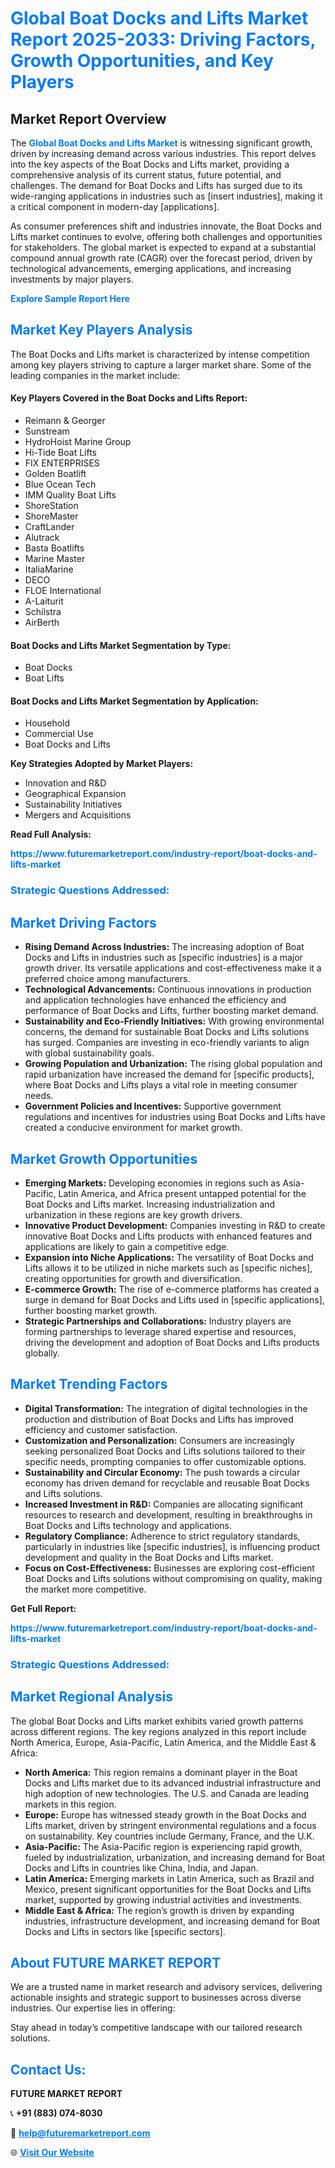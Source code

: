 <h1 style="color: #007BFF;">Global Boat Docks and Lifts Market Report 2025-2033: Driving Factors, Growth Opportunities, and Key Players</h1>

<section id="overview">
<h2>Market Report Overview</h2>
<p>The <a href="https://www.futuremarketreport.com/industry-report/boat-docks-and-lifts-market" style="color: #007BFF; text-decoration: none;"><strong>Global Boat Docks and Lifts Market</strong></a> is witnessing significant growth, driven by increasing demand across various industries. This report delves into the key aspects of the Boat Docks and Lifts market, providing a comprehensive analysis of its current status, future potential, and challenges. The demand for Boat Docks and Lifts has surged due to its wide-ranging applications in industries such as [insert industries], making it a critical component in modern-day [applications].</p>
<p>As consumer preferences shift and industries innovate, the Boat Docks and Lifts market continues to evolve, offering both challenges and opportunities for stakeholders. The global market is expected to expand at a substantial compound annual growth rate (CAGR) over the forecast period, driven by technological advancements, emerging applications, and increasing investments by major players.</p>
</section>

<section id="overview">
<p><a href="https://www.futuremarketreport.com/request-sample/reportId=128529" style="color: #007BFF; text-decoration: none;"><strong>Explore Sample Report Here</strong></a></p>
</section>

<section id="key-players">
<h2 style="color: #007BFF;">Market Key Players Analysis</h2>
<p>The Boat Docks and Lifts market is characterized by intense competition among key players striving to capture a larger market share. Some of the leading companies in the market include:</p>
<h4>Key Players Covered in the Boat Docks and Lifts Report:</h4>
<ul><li>Reimann &amp; Georger</li><li>Sunstream</li><li>HydroHoist Marine Group</li><li>Hi-Tide Boat Lifts</li><li>FIX ENTERPRISES</li><li>Golden Boatlift</li><li>Blue Ocean Tech</li><li>IMM Quality Boat Lifts</li><li>ShoreStation</li><li>ShoreMaster</li><li>CraftLander</li><li>Alutrack</li><li>Basta Boatlifts</li><li>Marine Master</li><li>ItaliaMarine</li><li>DECO</li><li>FLOE International</li><li>A-Laiturit</li><li>Schilstra</li><li>AirBerth</li></ul>
<h4>Boat Docks and Lifts Market Segmentation by Type:</h4>
<ul><li>Boat Docks</li><li>Boat Lifts</li></ul>

<h4>Boat Docks and Lifts Market Segmentation by Application:</h4>
<ul><li>Household</li><li>Commercial Use</li><li>Boat Docks and Lifts</li></ul>
<p><strong>Key Strategies Adopted by Market Players:</strong></p>
<ul>
<li>Innovation and R&D</li>
<li>Geographical Expansion</li>
<li>Sustainability Initiatives</li>
<li>Mergers and Acquisitions</li>
</ul>
</section>

<section>
<p><strong>Read Full Analysis: </strong></p><a href="https://www.futuremarketreport.com/industry-report/boat-docks-and-lifts-market" style="color: #007BFF; text-decoration: none;"><strong>https://www.futuremarketreport.com/industry-report/boat-docks-and-lifts-market</strong></a>
<h3 style="color: #007BFF;">Strategic Questions Addressed:</h3>
</section>

<section id="driving-factors">
<h2 style="color: #007BFF;">Market Driving Factors</h2>
<ul>
<li><strong>Rising Demand Across Industries:</strong> The increasing adoption of Boat Docks and Lifts in industries such as [specific industries] is a major growth driver. Its versatile applications and cost-effectiveness make it a preferred choice among manufacturers.</li>
<li><strong>Technological Advancements:</strong> Continuous innovations in production and application technologies have enhanced the efficiency and performance of Boat Docks and Lifts, further boosting market demand.</li>
<li><strong>Sustainability and Eco-Friendly Initiatives:</strong> With growing environmental concerns, the demand for sustainable Boat Docks and Lifts solutions has surged. Companies are investing in eco-friendly variants to align with global sustainability goals.</li>
<li><strong>Growing Population and Urbanization:</strong> The rising global population and rapid urbanization have increased the demand for [specific products], where Boat Docks and Lifts plays a vital role in meeting consumer needs.</li>
<li><strong>Government Policies and Incentives:</strong> Supportive government regulations and incentives for industries using Boat Docks and Lifts have created a conducive environment for market growth.</li>
</ul>
</section>

<section id="growth-opportunities">
<h2 style="color: #007BFF;">Market Growth Opportunities</h2>
<ul>
<li><strong>Emerging Markets:</strong> Developing economies in regions such as Asia-Pacific, Latin America, and Africa present untapped potential for the Boat Docks and Lifts market. Increasing industrialization and urbanization in these regions are key growth drivers.</li>
<li><strong>Innovative Product Development:</strong> Companies investing in R&D to create innovative Boat Docks and Lifts products with enhanced features and applications are likely to gain a competitive edge.</li>
<li><strong>Expansion into Niche Applications:</strong> The versatility of Boat Docks and Lifts allows it to be utilized in niche markets such as [specific niches], creating opportunities for growth and diversification.</li>
<li><strong>E-commerce Growth:</strong> The rise of e-commerce platforms has created a surge in demand for Boat Docks and Lifts used in [specific applications], further boosting market growth.</li>
<li><strong>Strategic Partnerships and Collaborations:</strong> Industry players are forming partnerships to leverage shared expertise and resources, driving the development and adoption of Boat Docks and Lifts products globally.</li>
</ul>
</section>

<section id="trending-factors">
<h2 style="color: #007BFF;">Market Trending Factors</h2>
<ul>
<li><strong>Digital Transformation:</strong> The integration of digital technologies in the production and distribution of Boat Docks and Lifts has improved efficiency and customer satisfaction.</li>
<li><strong>Customization and Personalization:</strong> Consumers are increasingly seeking personalized Boat Docks and Lifts solutions tailored to their specific needs, prompting companies to offer customizable options.</li>
<li><strong>Sustainability and Circular Economy:</strong> The push towards a circular economy has driven demand for recyclable and reusable Boat Docks and Lifts solutions.</li>
<li><strong>Increased Investment in R&D:</strong> Companies are allocating significant resources to research and development, resulting in breakthroughs in Boat Docks and Lifts technology and applications.</li>
<li><strong>Regulatory Compliance:</strong> Adherence to strict regulatory standards, particularly in industries like [specific industries], is influencing product development and quality in the Boat Docks and Lifts market.</li>
<li><strong>Focus on Cost-Effectiveness:</strong> Businesses are exploring cost-efficient Boat Docks and Lifts solutions without compromising on quality, making the market more competitive.</li>
</ul>
</section>

<section>
<p><strong>Get Full Report: </strong></p><a href="https://www.futuremarketreport.com/industry-report/boat-docks-and-lifts-market" style="color: #007BFF; text-decoration: none;"><strong>https://www.futuremarketreport.com/industry-report/boat-docks-and-lifts-market</strong></a>
<h3 style="color: #007BFF;">Strategic Questions Addressed:</h3>
</section>


<section id="regional-analysis">
<h2 style="color: #007BFF;">Market Regional Analysis</h2>
<p>The global Boat Docks and Lifts market exhibits varied growth patterns across different regions. The key regions analyzed in this report include North America, Europe, Asia-Pacific, Latin America, and the Middle East & Africa:</p>
<ul>
<li><strong>North America:</strong> This region remains a dominant player in the Boat Docks and Lifts market due to its advanced industrial infrastructure and high adoption of new technologies. The U.S. and Canada are leading markets in this region.</li>
<li><strong>Europe:</strong> Europe has witnessed steady growth in the Boat Docks and Lifts market, driven by stringent environmental regulations and a focus on sustainability. Key countries include Germany, France, and the U.K.</li>
<li><strong>Asia-Pacific:</strong> The Asia-Pacific region is experiencing rapid growth, fueled by industrialization, urbanization, and increasing demand for Boat Docks and Lifts in countries like China, India, and Japan.</li>
<li><strong>Latin America:</strong> Emerging markets in Latin America, such as Brazil and Mexico, present significant opportunities for the Boat Docks and Lifts market, supported by growing industrial activities and investments.</li>
<li><strong>Middle East & Africa:</strong> The region’s growth is driven by expanding industries, infrastructure development, and increasing demand for Boat Docks and Lifts in sectors like [specific sectors].</li>
</ul>
</section>

<footer>
<h2 style="color: #007BFF;">About FUTURE MARKET REPORT</h2>
<p>We are a trusted name in market research and advisory services, delivering actionable insights and strategic support to businesses across diverse industries. Our expertise lies in offering:</p>

<p>Stay ahead in today’s competitive landscape with our tailored research solutions.</p>

<h2 style="color: #007BFF;">Contact Us:</h2>
<p><strong>FUTURE MARKET REPORT</strong></p>
<p>📞 <strong>+91 (883) 074-8030</strong></p>
<p>📧 <strong><a href="mailto:help@futuremarketreport.com" style="color: #007BFF;">help@futuremarketreport.com</a></strong></p>
<p>🌐 <strong><a href="https://www.futuremarketreport.com/" style="color: #007BFF;">Visit Our Website</a></strong></p>
</footer>